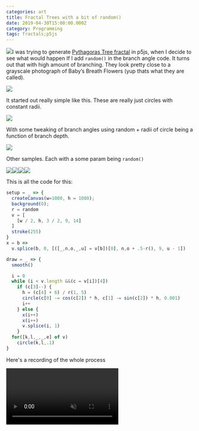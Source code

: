 ```yaml
---
categories: art
title: Fractal Trees with a bit of random()
date: 2019-04-30T15:00:00.000Z
category: Programming
tags: fractals;p5js
---
```


![](/media/atul-vinayak-aU2Xvdhh-mQ-unsplash\(1\).jpg)I was trying to generate [Pythagoras Tree fractal](https://en.wikipedia.org/wiki/Pythagoras_tree_\(fractal\)) in p5js, when I decide to see what would happen If I add `random()` in the branch angle code. It turns out that with high amount of branching. They look pretty close to a grayscale photograph of Baby’s Breath Flowers (yup thats what they are called).

![](/media/gypsophila-exlence-2-3722592189.jpg)

It started out really simple like this. These are really just circles with constant radii.

![](/media/EysQW6KUUAA9Km_.png)

With some tweaking of branch angles using random + radii of circle being a function of branch depth.

![](/media/EytMtstVIAYFtTk.png)

Other samples. Each with a some param being `random()`

![](/media/EyxflmqU4AI4FNp.png)![](/media/EyxfXrnVgAM9am_.png)![](/media/EyxfZEmVcAoxTaD.png)![](/media/EyxfcZAUYAEABIU.png)

This is all the code for this:

```javascript
setup = _ => {
  createCanvas(w=1080, h = 1080);
  background(0);
  r = random
  v = [
    [w / 2, h, 3 / 2, 9, 14]
  ]
  stroke(255)
}
x = b =>
  v.splice(b, 0, [([_,n,o,_,u] = v[b])[0], n,o + .5-r(), 9, u - 1])

draw = _ => {
  smooth()

  i = 0
  while (i < v.length &&(c = v[i])[4])
    if (c[3]--) {
      h = (c[4] + 6) / r(1, 5)
      circle(c[0] -= cos(c[2]) * h, c[1] -= sin(c[2]) * h, 0.001)
      i++
    } else {
      x(i++)
      x(i++)
      v.splice(i, 1)
    }
  for([k,l,_,_,e] of v)
    circle(k,l,.1)
}
```

Here's a recording of the whole process

<video loop autoplay muted src="/media/fractalrandom.mp4" />